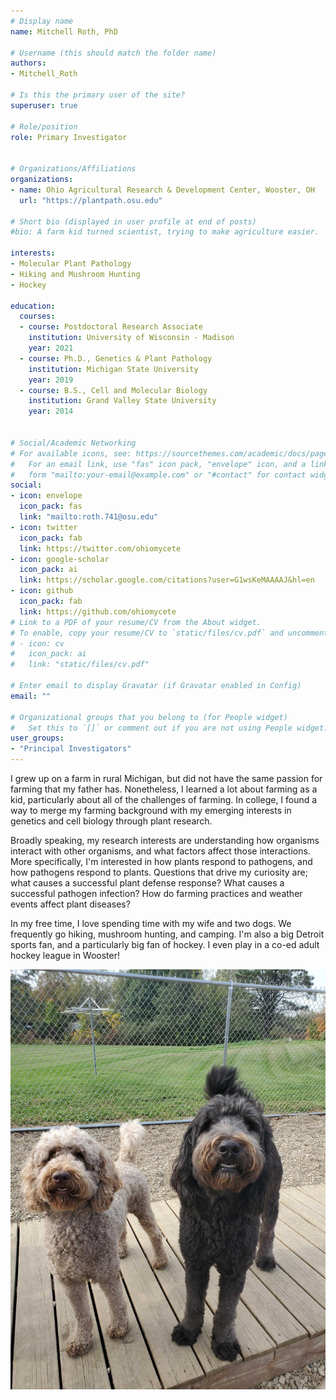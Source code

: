 ```yaml
---
# Display name
name: Mitchell Roth, PhD

# Username (this should match the folder name)
authors:
- Mitchell_Roth

# Is this the primary user of the site?
superuser: true

# Role/position
role: Primary Investigator


# Organizations/Affiliations
organizations:
- name: Ohio Agricultural Research & Development Center, Wooster, OH
  url: "https://plantpath.osu.edu"

# Short bio (displayed in user profile at end of posts)
#bio: A farm kid turned scientist, trying to make agriculture easier.

interests:
- Molecular Plant Pathology
- Hiking and Mushroom Hunting
- Hockey

education:
  courses:
  - course: Postdoctoral Research Associate
    institution: University of Wisconsin - Madison
    year: 2021
  - course: Ph.D., Genetics & Plant Pathology
    institution: Michigan State University
    year: 2019
  - course: B.S., Cell and Molecular Biology
    institution: Grand Valley State University
    year: 2014


# Social/Academic Networking
# For available icons, see: https://sourcethemes.com/academic/docs/page-builder/#icons
#   For an email link, use "fas" icon pack, "envelope" icon, and a link in the
#   form "mailto:your-email@example.com" or "#contact" for contact widget.
social:
- icon: envelope
  icon_pack: fas
  link: "mailto:roth.741@osu.edu"
- icon: twitter
  icon_pack: fab
  link: https://twitter.com/ohiomycete
- icon: google-scholar
  icon_pack: ai
  link: https://scholar.google.com/citations?user=G1wsKeMAAAAJ&hl=en
- icon: github
  icon_pack: fab
  link: https://github.com/ohiomycete
# Link to a PDF of your resume/CV from the About widget.
# To enable, copy your resume/CV to `static/files/cv.pdf` and uncomment the lines below.
# - icon: cv
#   icon_pack: ai
#   link: "static/files/cv.pdf"

# Enter email to display Gravatar (if Gravatar enabled in Config)
email: ""

# Organizational groups that you belong to (for People widget)
#   Set this to `[]` or comment out if you are not using People widget.
user_groups:
- "Principal Investigators"
---
```


I grew up on a farm in rural Michigan, but did not have the same passion for farming that my father has. Nonetheless, I learned a lot about farming as a kid, particularly about all of the challenges of farming. In college, I found a way to merge my farming background with my emerging interests in genetics and cell biology through plant research. 

Broadly speaking, my research interests are understanding how organisms interact with other organisms, and what factors affect those interactions. More specifically, I'm interested in how plants respond to pathogens, and how pathogens respond to plants. Questions that drive my curiosity are; what causes a successful plant defense response? What causes a successful pathogen infection? How do farming practices and weather events affect plant diseases?  

In my free time, I love spending time with my wife and two dogs. We frequently go hiking, mushroom hunting, and camping. I'm also a big Detroit sports fan, and a particularly big fan of hockey. I even play in a co-ed adult hockey league in Wooster!

![](doggos.jpg)

